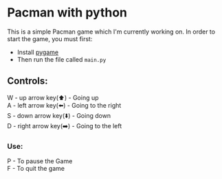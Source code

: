 # Pacman with python

This is a simple Pacman game which I'm currently working on. In order to start the game, you must first:
 - Install [pygame](https://pypi.org/project/pygame/)
 - Then run the file called `main.py`

## Controls:
W - up arrow key(⬆️) - Going up <br>
A - left arrow key(⬅️) - Going to the right <br>
S - down arrow key(⬇️) - Going down <br>
D - right arrow key(➡️) - Going to the left <br>

### Use:
P - To pause the Game <br>
F - To quit the game

<!--
Feel free to raise [new issues](https://github.com/JagTheFriend/Pacman/issues), and/or <br> create [pull requests](https://github.com/JagTheFriend/Pacman/pulls) if you are able to find more bugs or <br> fix the existing ones
i don't need that for now ^^^
-->

